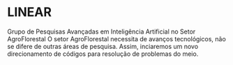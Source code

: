 # LINEAR
Grupo de Pesquisas Avançadas em Inteligência Artificial no Setor AgroFlorestal
O setor AgroFlorestal necessita de avanços tecnológicos, não se difere de outras áreas de pesquisa. Assim, inciaremos um novo direcionamento de códigos para resolução de problemas do meio.
